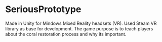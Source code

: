 # SeriousPrototype
Made in Unity for Mindows Mixed Reality headsets (VR). Used Steam VR library as base for development.
The game purpose is to teach players about the coral restoration process and why its important.
